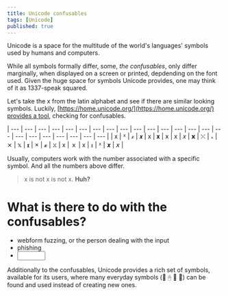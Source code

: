 ```yaml
---
title: Unicode confusables
tags: [Unicode]
published: true
---
```

Unicode is a space for the multitude of the world's languages' symbols used by humans and computers.

While all symbols formally differ, some, *the confusables*, only differ marginally, when displayed on a screen or printed, depdending on the font used. Given the huge space for symbols Unicode provides, one may think of it as 1337-speak squared.

Let's take the x from the latin alphabet and see if there are similar looking symbols. Luckily, [https://home.unicode.org/](https://home.unicode.org/) [provides a tool](https://util.unicode.org/UnicodeJsps/confusables.jsp?a=x&r=None), checking for confusables.

| --- | --- | --- | --- | --- | --- | --- | --- | --- | --- | --- | --- | --- | --- | --- | --- | --- | --- | --- | --- | --- | --- | --- |
| x | ᕁ | 𝓍 | 𝙭 | х | 𝐱 | 𝗑 | x | 𝑥 | 𝘅 | ⤬ | ᙮ | ⨯ | 𝕩 | 𝖝 | × | 𝔁 | 𝚡 | x | ｘ | ⅹ | 𝔵 | ᕽ | 𝒙 | 𝘹 |

Usually, computers work with the number associated with a specific symbol. And all the numbers above differ.

> x is not x is not x. **Huh?**

# What is there to do with the confusables?

* webform fuzzing, or the person dealing with the input
* phishing
* <input type="text" size="5">

Additionally to the confusables, Unicode provides a rich set of symbols, available for its users, where many everyday symbols (&#x1F506; &#x1F5B0;  &#x1F355; &#x1F30C;) can be found and used instead of creating new ones.

